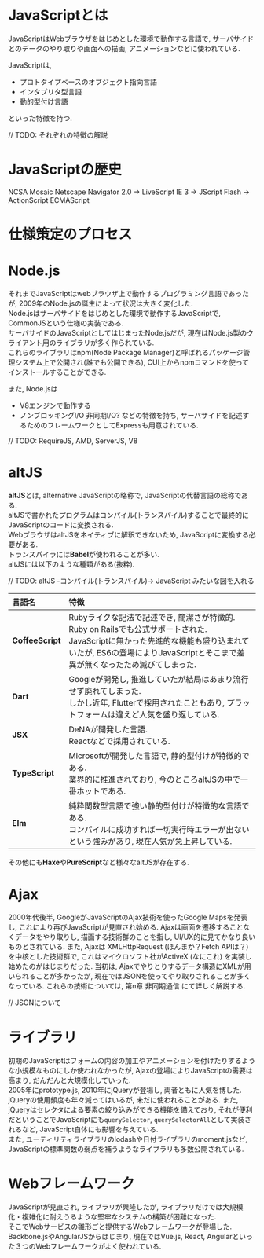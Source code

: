 # JavaScriptとは
JavaScriptはWebブラウザをはじめとした環境で動作する言語で, サーバサイドとのデータのやり取りや画面への描画, アニメーションなどに使われている.

JavaScriptは,

- プロトタイプベースのオブジェクト指向言語
- インタプリタ型言語
- 動的型付け言語

といった特徴を持つ.

// TODO: それぞれの特徴の解説

# JavaScriptの歴史
NCSA Mosaic
Netscape Navigator 2.0 -> LiveScript
IE 3 -> JScript
Flash -> ActionScript
ECMAScript

# 仕様策定のプロセス

# Node.js
それまでJavaScriptはwebブラウザ上で動作するプログラミング言語であったが, 2009年のNode.jsの誕生によって状況は大きく変化した.  
Node.jsはサーバサイドをはじめとした環境で動作するJavaScriptで, CommonJSという仕様の実装である.  
サーバサイドのJavaScriptとしてはじまったNode.jsだが, 現在はNode.js製のクライアント用のライブラリが多く作られている.  
これらのライブラリはnpm(Node Package Manager)と呼ばれるパッケージ管理システム上で公開され(誰でも公開できる), CUI上からnpmコマンドを使ってインストールすることができる.

また, Node.jsは
- V8エンジンで動作する
- ノンブロッキングI/O 非同期I/O?
などの特徴を持ち, サーバサイドを記述するためのフレームワークとしてExpressも用意されている.

// TODO: RequireJS, AMD, ServerJS, V8

# altJS
**altJS**とは, alternative JavaScriptの略称で, JavaScriptの代替言語の総称である.  
altJSで書かれたプログラムはコンパイル(トランスパイル)することで最終的にJavaScriptのコードに変換される.  
WebブラウザはaltJSをネイティブに解釈できないため, JavaScriptに変換する必要がある.  
トランスパイラには**Babel**が使われることが多い.  
altJSには以下のような種類がある(抜粋).

// TODO: altJS -コンパイル(トランスパイル)-> JavaScript みたいな図を入れる

|言語名|特徴|
|:--|:--|
|**CoffeeScript**|Rubyライクな記法で記述でき, 簡潔さが特徴的.<br>Ruby on Railsでも公式サポートされた.<br>JavaScriptに無かった先進的な機能も盛り込まれていたが, ES6の登場によりJavaScriptとそこまで差異が無くなったため滅びてしまった.|
|**Dart**|Googleが開発し, 推進していたが結局はあまり流行せず廃れてしまった.<br>しかし近年, Flutterで採用されたこともあり, プラットフォームは違えど人気を盛り返している.|
|**JSX**|DeNAが開発した言語.<br>Reactなどで採用されている.|
|**TypeScript**|Microsoftが開発した言語で, 静的型付けが特徴的である.<br>業界的に推進されており, 今のところaltJSの中で一番ホットである.<br>|
|**Elm**|純粋関数型言語で強い静的型付けが特徴的な言語である.<br>コンパイルに成功すれば一切実行時エラーが出ないという強みがあり, 現在人気が急上昇している.|

その他にも**Haxe**や**PureScript**など様々なaltJSが存在する.

# Ajax
2000年代後半, GoogleがJavaScriptのAjax技術を使ったGoogle Mapsを発表し, これにより再びJavaScriptが見直され始める.
Ajaxは画面を遷移することなくデータをやり取りし, 描画する技術群のことを指し, UI/UX的に見てかなり良いものとされている.
また, Ajaxは XMLHttpRequest (ほんまか？Fetch APIは？) を中核とした技術群で, これはマイクロソフト社がActiveX (なにこれ) を実装し始めたのがはじまりだった.
当初は, Ajaxでやりとりするデータ構造にXMLが用いられることが多かったが, 現在ではJSONを使ってやり取りされることが多くなっている.
これらの技術については, 第n章 非同期通信 にて詳しく解説する.

// JSONについて

# ライブラリ
初期のJavaScriptはフォームの内容の加工やアニメーションを付けたりするような小規模なものにしか使われなかったが, Ajaxの登場によりJavaScriptの需要は高まり, だんだんと大規模化していった.  
2005年にprototype.js, 2010年にjQueryが登場し, 両者ともに人気を博した.  
jQueryの使用頻度も年々減ってはいるが, 未だに使われることがある.
また, jQueryはセレクタによる要素の絞り込みができる機能を備えており, それが便利だということでJavaScriptにも`querySelector`, `querySelectorAll`として実装されるなど, JavaScript自体にも影響を与えている.  
また, ユーティリティライブラリのlodashや日付ライブラリのmoment.jsなど, JavaScriptの標準関数の弱点を補うようなライブラリも多数公開されている.

# Webフレームワーク
JavaScriptが見直され, ライブラリが興隆したが, ライブラリだけでは大規模化・複雑化に耐えうるような堅牢なシステムの構築が困難になった.  
そこでWebサービスの雛形ごと提供するWebフレームワークが登場した.
Backbone.jsやAngularJSからはじまり, 現在ではVue.js, React, Angularといった３つのWebフレームワークがよく使われている.
